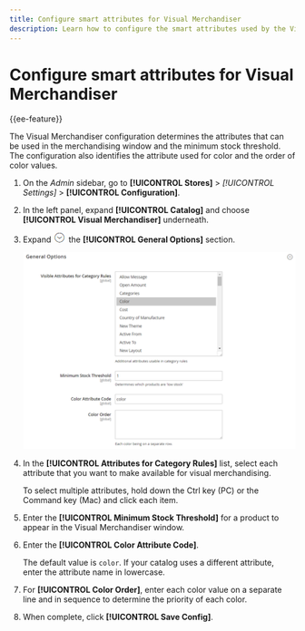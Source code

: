 ```yaml
---
title: Configure smart attributes for Visual Merchandiser
description: Learn how to configure the smart attributes used by the Visual Merchandiser.
---
```

# Configure smart attributes for Visual Merchandiser

{{ee-feature}}

The Visual Merchandiser configuration determines the attributes that can be used in the merchandising window and the minimum stock threshold. The configuration also identifies the attribute used for color and the order of color values.

1. On the _Admin_ sidebar, go to **[!UICONTROL Stores]** > _[!UICONTROL Settings]_ > **[!UICONTROL Configuration]**.

1. In the left panel, expand **[!UICONTROL Catalog]** and choose **[!UICONTROL Visual Merchandiser]** underneath.

1. Expand ![Expansion selector](../assets/icon-display-expand.png) the **[!UICONTROL General Options]** section.

   ![Catalog configuration - visual merchandiser](../configuration-reference/catalog/assets/catalog-visual-merchandiser-general-options.png)<!-- zoom -->
   
1. In the **[!UICONTROL Attributes for Category Rules]** list, select each attribute that you want to make available for visual merchandising.
   
   To select multiple attributes, hold down the Ctrl key (PC) or the Command key (Mac) and click each item.

1. Enter the **[!UICONTROL Minimum Stock Threshold]** for a product to appear in the Visual Merchandiser window.

1. Enter the **[!UICONTROL Color Attribute Code]**.

   The default value is `color`. If your catalog uses a different attribute, enter the attribute name in lowercase.

1. For **[!UICONTROL Color Order]**, enter each color value on a separate line and in sequence to determine the priority of each color.

1. When complete, click **[!UICONTROL Save Config]**.
